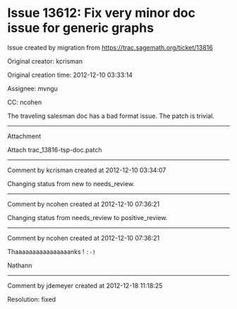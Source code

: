 # Issue 13612: Fix very minor doc issue for generic graphs

Issue created by migration from https://trac.sagemath.org/ticket/13816

Original creator: kcrisman

Original creation time: 2012-12-10 03:33:14

Assignee: mvngu

CC:  ncohen

The traveling salesman doc has a bad format issue.  The patch is trivial.


---

Attachment

Attach trac_13816-tsp-doc.patch


---

Comment by kcrisman created at 2012-12-10 03:34:07

Changing status from new to needs_review.


---

Comment by ncohen created at 2012-12-10 07:36:21

Changing status from needs_review to positive_review.


---

Comment by ncohen created at 2012-12-10 07:36:21

Thaaaaaaaaaaaaaaaanks ! `:-)`

Nathann


---

Comment by jdemeyer created at 2012-12-18 11:18:25

Resolution: fixed
